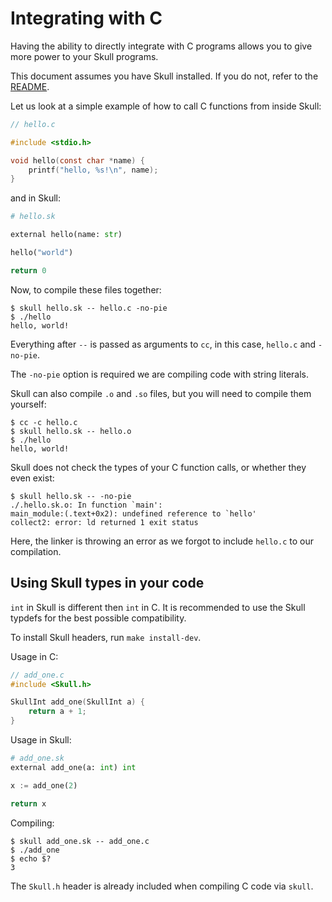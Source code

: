 # Integrating with C

Having the ability to directly integrate with C programs allows you to give more power to your Skull programs.

This document assumes you have Skull installed. If you do not, refer to the [README](/README.md#setup).

Let us look at a simple example of how to call C functions from inside Skull:

```c
// hello.c

#include <stdio.h>

void hello(const char *name) {
	printf("hello, %s!\n", name);
}
```

and in Skull:

```python
# hello.sk

external hello(name: str)

hello("world")

return 0
```

Now, to compile these files together:

```
$ skull hello.sk -- hello.c -no-pie
$ ./hello
hello, world!
```

Everything after `--` is passed as arguments to `cc`, in this case, `hello.c` and `-no-pie`.

The `-no-pie` option is required we are compiling code with string literals.

Skull can also compile `.o` and `.so` files, but you will need to compile them yourself:

```
$ cc -c hello.c
$ skull hello.sk -- hello.o
$ ./hello
hello, world!
```

Skull does not check the types of your C function calls, or whether they even exist:

```
$ skull hello.sk -- -no-pie
./.hello.sk.o: In function `main':
main_module:(.text+0x2): undefined reference to `hello'
collect2: error: ld returned 1 exit status
```

Here, the linker is throwing an error as we forgot to include `hello.c` to our compilation.

## Using Skull types in your code

`int` in Skull is different then `int` in C. It is recommended to use the Skull typdefs for the best possible compatibility.

To install Skull headers, run `make install-dev`.

Usage in C:

```c
// add_one.c
#include <Skull.h>

SkullInt add_one(SkullInt a) {
	return a + 1;
}
```

Usage in Skull:

```python
# add_one.sk
external add_one(a: int) int

x := add_one(2)

return x
```

Compiling:

```
$ skull add_one.sk -- add_one.c
$ ./add_one
$ echo $?
3
```

The `Skull.h` header is already included when compiling C code via `skull`.